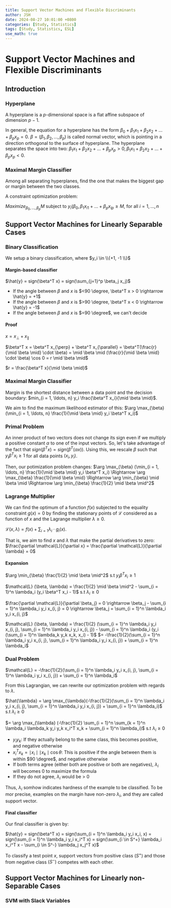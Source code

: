```yaml
---
title: Support Vector Machines and Flexible Discriminants
author: JSH
date: 2024-08-27 10:01:00 +0800
categories: [Study, Statistics]
tags: [Study, Statistics, ESL]
use_math: true
---
```

# Support Vector Machines and Flexible Discriminants

## Introduction
### Hyperplane
A hyperplane is a $p$-dimensional space is a flat affine subspace of dimension $p-1$.

In general, the equation for a hyperplane has the form $\beta_0 + \beta_1 x_1 + \beta_2 x_2 + \ldots + \beta_p x_p = 0$.
$\beta = (\beta_1, \beta_2, \ldots, \beta_p)$ is called normal vector, which is pointing in a direction orthogonal to the surface of hyperplane.
The hyperplane separates the space into two: $\beta_1 x_1 + \beta_2 x_2 + \ldots + \beta_p x_p > 0, \beta_1 x_1 + \beta_2 x_2 + \ldots + \beta_p x_p < 0$.

### Maximal Margin Classifier
Among all separating hyperplanes, find the one that makes the biggest gap or margin between the two classes.

A constraint optimization problem:

$Maximize_{\beta_0, \ldots, \beta_p} M$ subject to $y_i(\beta_0, \beta_1 x_{i1} + \ldots + \beta_p x_{ip} \geq M$, for all $i = 1, \ldots, n$

## Support Vector Machines for Linearly Separable Cases
### Binary Classification
We setup a binary classification, where $y_i \in \\{+1, -1 \\}$

#### Margin-based classifier
$\hat{y} = sign(\beta^T x) = sign(\sum_{j=1}^p \beta_j x_j)$
* If the angle between $\beta$ and $x$ is $<90 \degree, \beta^T x > 0 \rightarrow \hat{y} = +1$
* If the angle between $\beta$ and $x$ is $>90 \degree, \beta^T x < 0 \rightarrow \hat{y} = -1$
* If the angle between $\beta$ and $x$ is $=90 \degree$, we can't decide

#### Proof
$x = x_{\perp} + x_{\parallel}$

$\beta^T x = \beta^T x_{\perp} + \beta^T x_{\parallel} = \beta^T(\frac{r}{\mid \beta \mid} \cdot \beta) = \mid \beta \mid (\frac{r}{\mid \beta \mid} \cdot \beta) \cos 0 = r \mid \beta \mid$

$r = \frac{\beta^T x}{\mid \beta \mid}$

### Maximal Margin Classifier
Margin is the shortest distance between a data point and the decision boundary: $min_{i = 1, \ldots, n} y_i \frac{\beta^T x_i}{\mid \beta \mid}$.

We aim to find the maximum likelihood estimator of this: $\arg \max_{\beta} (\min_{i = 1, \ldots, n} \frac{1}{\mid \beta \mid} y_i \beta^T x_i)$

### Primal Problem
An inner product of two vectors does not change its sign even if we multiply a positive constant $\alpha$ to one of the input vectors.
So, let's take advantage of the fact that $sign(\beta^T x) = sign(\beta^T (\alpha x))$.
Using this, we rescale $\beta$ such that $y_i \beta^T x_i \geq 1$ for all data points $(x_i, y_i)$.

Then, our potimization problem changes: $\arg \max_{\beta} (\min_{i = 1, \ldots, n} \frac{1}{\mid \beta \mid} y_i \beta^T x_i) \Rightarrow \arg \max_{\beta} \frac{1}{\mid \beta \mid} \Rightarrow \arg \min_{\beta} \mid \beta \mid \Rightarrow \arg \min_{\beta} \frac{1}{2} \mid \beta \mid^2$

### Lagrange Multiplier
We can find the optimum of a function $f(x)$ subjected to the equality constraint $g(x) = 0$ by finding the stationary points of $\mathcal{L}$ considered as a function of $x$ and the Lagrange multiplier $\lambda \geq 0$.

$\mathcal{L}(x, \lambda) = f(x) + \sum_{i = 1} \lambda_i \cdot g_i(x)$.

That is, we aim to find $x$ and $\lambda$ that make the partial derivatives to zero: $\frac{\partial \mathcal{L}}{\partial x} = \frac{\partial \mathcal{L}}{\partial \lambda} = 0$

#### Expansion
$\arg \min_{\beta} \frac{1}{2} \mid \beta \mid^2$ s.t $y_i \beta^T x_i \geq 1$

$\mathcal{L} (\beta, \lambda) = \frac{1}{2} \mid \beta \mid^2 - \sum_{i = 1}^n \lambda_i (y_i \beta^T x_i - 1)$ s.t $\lambda_i \geq 0$

$\frac{\partial \mathcal{L}}{\partial \beta_j} = 0 \rightarrow \beta_j - \sum_{i = 1}^n \lambda_i y_i x_{i, j} = 0 \rightarrow \beta_j = \sum_{i = 1}^n \lambda_i y_i x_{i, j}$

$\mathcal{L} (\beta, \lambda) = \frac{1}{2} (\sum_{i = 1}^n \lambda_i y_i x_{i, j}, \sum_{i = 1}^n \lambda_i y_i x_{i, j}) - \sum_{i = 1}^n \lambda_i (y_i (\sum_{i = 1}^n \lambda_k y_k x_k, x_i) - 1)$
$= -\frac{1}{2}(\sum_{i = 1}^n \lambda_i y_i x_{i, j}, \sum_{i = 1}^n \lambda_i y_i x_{i, j}) + \sum_{i = 1}^n \lambda_i$

### Dual Problem
$\mathcal{L} = -\frac{1}{2}(\sum_{i = 1}^n \lambda_i y_i x_{i, j}, \sum_{i = 1}^n \lambda_i y_i x_{i, j}) + \sum_{i = 1}^n \lambda_i$

From this Lagrangian, we can rewrite our optimization problem with regards to $\lambda$.

$\hat{\lambda} = \arg \max_{\lambda}(-\frac{1}{2}(\sum_{i = 1}^n \lambda_i y_i x_{i, j}, \sum_{i = 1}^n \lambda_i y_i x_{i, j}) + \sum_{i = 1}^n \lambda_i)$ s.t $\lambda_i \geq 0$

$= \arg \max_{\lambda} (-\frac{1}{2} \sum_{i = 1}^n \sum_{k = 1}^n \lambda_i \lambda_k y_i y_k x_i^T x_k + \sum_{i = 1}^n \lambda_i)$ s.t $\lambda_i \geq 0$

* $y_i y_k$: If they actually belong to the same class, this becomes positive, and negative otherwise
* $x_i^T x_k = \mid x_i \mid \mid x_k \mid \cos \theta$: This is positive if the angle between them is within $90 \degree$, and negative otherwise
* If both terms agree (either both are positive or both are negatives), $\lambda_i$ will becomes 0 to maximize the formula
* If they do not agree, $\lambda_i$ would be > 0

Thus, $\lambda_i$ somhow indicates hardness of the example to be classified.
To be mor precise, examples on the margin have non-zero $\lambda_i$, and they are called support vector.

#### Final classifier
Our final classifier is given by:

$\hat{y} = sign(\beta^T x) = sign(\sum_{i = 1}^n \lambda_i y_i x_i, x) = sign(\sum_{i = 1}^n \lambda_i y_i x_i^T x) = sign(\sum_{i \in S^+} \lambda_i x_i^T x - \sum_{i \in S^-} \lambda_j x_j^T x)$

To classify a test point $x$, support vectors from positive class $(S^+)$ and those from negative class $(S^-)$ competes with each other.

## Support Vector Machines for Linearly non-Separable Cases

### SVM with Slack Variables



